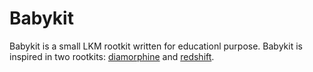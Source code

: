 # Babykit

Babykit is a small LKM rootkit written for educationl purpose. Babykit is inspired in two rootkits: [diamorphine](https://github.com/m0nad/Diamorphine) and [redshift](https://github.com/andersonc0d3/redshift).

